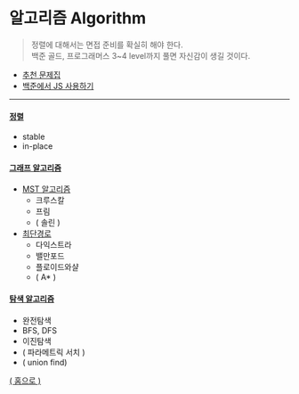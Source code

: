 # 알고리즘 Algorithm

> 정렬에 대해서는 면접 준비를 확실히 해야 한다.   
> 백준 골드, 프로그래머스 3~4 level까지 풀면 자신감이 생길 것이다.

- [추천 문제집](https://github.com/tony9402/baekjoon)   
- [백준에서 JS 사용하기](./baekjoon_nodejs.js)

---

#### [정렬](./sort.md)
  - stable
  - in-place

#### [그래프 알고리즘](./graph.md)
  - [MST 알고리즘](./graph.md#mst-알고리즘)
    - 크루스칼
    - 프림
    - ( 솔린 )
  - [최단경로](./graph.md#최단경로)
    - 다익스트라
    - 밸만포드
    - 플로이드와샬
    - ( A* )

#### [탐색 알고리즘](./search.md)
  - 완전탐색
  - BFS, DFS
  - 이진탐색
  - ( 파라메트릭 서치 )
  - ( union find)

[( 홈으로 )](../README.md)